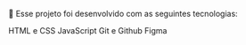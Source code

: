 
🚀 Esse projeto foi desenvolvido com as seguintes tecnologias:

HTML e CSS
JavaScript
Git e Github
Figma
